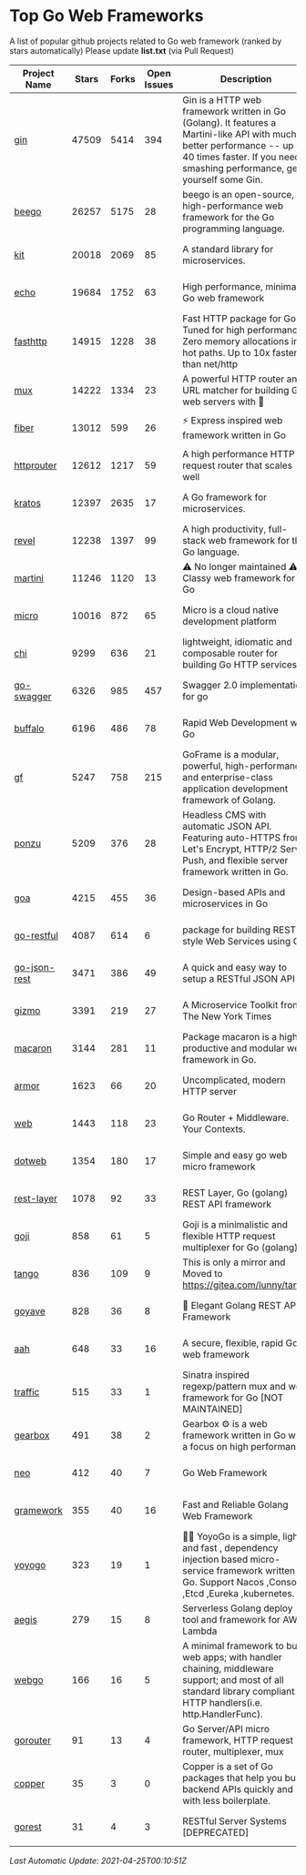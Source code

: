 # Top Go Web Frameworks
A list of popular github projects related to Go web framework (ranked by stars automatically)
Please update **list.txt** (via Pull Request)

| Project Name | Stars | Forks | Open Issues | Description | Last Commit |
| ------------ | ----- | ----- | ----------- | ----------- | ----------- |
| [gin](https://github.com/gin-gonic/gin) | 47509 | 5414 | 394 | Gin is a HTTP web framework written in Go (Golang). It features a Martini-like API with much better performance -- up to 40 times faster. If you need smashing performance, get yourself some Gin. | 2021-04-21 00:45:49 |
| [beego](https://github.com/beego/beego) | 26257 | 5175 | 28 | beego is an open-source, high-performance web framework for the Go programming language. | 2021-04-22 11:38:06 |
| [kit](https://github.com/go-kit/kit) | 20018 | 2069 | 85 | A standard library for microservices. | 2021-03-20 12:02:47 |
| [echo](https://github.com/labstack/echo) | 19684 | 1752 | 63 | High performance, minimalist Go web framework | 2021-04-17 19:47:48 |
| [fasthttp](https://github.com/valyala/fasthttp) | 14915 | 1228 | 38 | Fast HTTP package for Go. Tuned for high performance. Zero memory allocations in hot paths. Up to 10x faster than net/http | 2021-04-23 11:25:02 |
| [mux](https://github.com/gorilla/mux) | 14222 | 1334 | 23 | A powerful HTTP router and URL matcher for building Go web servers with 🦍 | 2020-09-12 19:20:56 |
| [fiber](https://github.com/gofiber/fiber) | 13012 | 599 | 26 | ⚡️ Express inspired web framework written in Go | 2021-04-22 11:40:37 |
| [httprouter](https://github.com/julienschmidt/httprouter) | 12612 | 1217 | 59 | A high performance HTTP request router that scales well | 2020-09-21 13:50:23 |
| [kratos](https://github.com/go-kratos/kratos) | 12397 | 2635 | 17 | A Go framework for microservices. | 2021-04-22 03:04:29 |
| [revel](https://github.com/revel/revel) | 12238 | 1397 | 99 | A high productivity, full-stack web framework for the Go language. | 2020-07-12 05:57:36 |
| [martini](https://github.com/go-martini/martini) | 11246 | 1120 | 13 | ⚠️ No longer maintained ⚠️  Classy web framework for Go | 2017-01-21 21:58:54 |
| [micro](https://github.com/micro/micro) | 10016 | 872 | 65 | Micro is a cloud native development platform | 2021-04-22 09:01:30 |
| [chi](https://github.com/go-chi/chi) | 9299 | 636 | 21 | lightweight, idiomatic and composable router for building Go HTTP services | 2021-04-16 11:47:44 |
| [go-swagger](https://github.com/go-swagger/go-swagger) | 6326 | 985 | 457 | Swagger 2.0 implementation for go | 2021-04-18 22:09:06 |
| [buffalo](https://github.com/gobuffalo/buffalo) | 6196 | 486 | 78 | Rapid Web Development w/ Go | 2021-03-11 13:53:01 |
| [gf](https://github.com/gogf/gf) | 5247 | 758 | 215 | GoFrame is a modular, powerful, high-performance and enterprise-class application development framework of Golang.  | 2021-04-16 02:32:55 |
| [ponzu](https://github.com/ponzu-cms/ponzu) | 5209 | 376 | 28 | Headless CMS with automatic JSON API. Featuring auto-HTTPS from Let's Encrypt, HTTP/2 Server Push, and flexible server framework written in Go. | 2020-01-02 00:14:32 |
| [goa](https://github.com/goadesign/goa) | 4215 | 455 | 36 | Design-based APIs and microservices in Go | 2021-04-24 04:29:58 |
| [go-restful](https://github.com/emicklei/go-restful) | 4087 | 614 | 6 | package for building REST-style Web Services using Go | 2021-04-12 10:22:02 |
| [go-json-rest](https://github.com/ant0ine/go-json-rest) | 3471 | 386 | 49 | A quick and easy way to setup a RESTful JSON API | 2017-09-13 04:12:08 |
| [gizmo](https://github.com/nytimes/gizmo) | 3391 | 219 | 27 | A Microservice Toolkit from The New York Times | 2020-08-25 21:02:25 |
| [macaron](https://github.com/go-macaron/macaron) | 3144 | 281 | 11 | Package macaron is a high productive and modular web framework in Go. | 2020-11-13 12:00:30 |
| [armor](https://github.com/labstack/armor) | 1623 | 66 | 20 | Uncomplicated, modern HTTP server | 2019-08-03 18:10:09 |
| [web](https://github.com/gocraft/web) | 1443 | 118 | 23 | Go Router + Middleware. Your Contexts. | 2019-02-07 15:06:52 |
| [dotweb](https://github.com/devfeel/dotweb) | 1354 | 180 | 17 | Simple and easy go web micro framework | 2021-04-20 05:49:58 |
| [rest-layer](https://github.com/rs/rest-layer) | 1078 | 92 | 33 | REST Layer, Go (golang) REST API framework | 2019-12-05 10:17:11 |
| [goji](https://github.com/goji/goji) | 858 | 61 | 5 | Goji is a minimalistic and flexible HTTP request multiplexer for Go (golang) | 2019-01-26 23:58:29 |
| [tango](https://github.com/lunny/tango) | 836 | 109 | 9 | This is only a mirror and Moved to https://gitea.com/lunny/tango | 2019-05-17 03:31:10 |
| [goyave](https://github.com/go-goyave/goyave) | 828 | 36 | 8 | 🍐 Elegant Golang REST API Framework | 2021-03-02 11:30:58 |
| [aah](https://github.com/go-aah/aah) | 648 | 33 | 16 | A secure, flexible, rapid Go web framework | 2020-09-02 02:31:20 |
| [traffic](https://github.com/gravityblast/traffic) | 515 | 33 | 1 | Sinatra inspired regexp/pattern mux and web framework for Go [NOT MAINTAINED] | 2015-11-26 21:31:07 |
| [gearbox](https://github.com/gogearbox/gearbox) | 491 | 38 | 2 | Gearbox :gear: is a web framework written in Go with a focus on high performance | 2021-04-18 23:41:02 |
| [neo](https://github.com/ivpusic/neo) | 412 | 40 | 7 | Go Web Framework | 2017-08-14 23:54:31 |
| [gramework](https://github.com/gramework/gramework) | 355 | 40 | 16 | Fast and Reliable Golang Web Framework | 2020-01-21 17:51:59 |
| [yoyogo](https://github.com/yoyofx/yoyogo) | 323 | 19 | 1 | 🦄🌈 YoyoGo is a simple, light and fast , dependency injection based micro-service framework written in Go. Support Nacos ,Consoul ,Etcd ,Eureka ,kubernetes. | 2021-04-24 12:59:21 |
| [aegis](https://github.com/tmaiaroto/aegis) | 279 | 15 | 8 | Serverless Golang deploy tool and framework for AWS Lambda | 2019-07-28 17:59:41 |
| [webgo](https://github.com/bnkamalesh/webgo) | 166 | 16 | 5 | A minimal framework to build web apps; with handler chaining, middleware support; and most of all standard library compliant HTTP handlers(i.e. http.HandlerFunc). | 2021-02-14 13:44:10 |
| [gorouter](https://github.com/vardius/gorouter) | 91 | 13 | 4 | Go Server/API micro framework, HTTP request router, multiplexer, mux | 2020-11-27 11:13:46 |
| [copper](https://github.com/tusharsoni/copper) | 35 | 3 | 0 | Copper is a set of Go packages that help you build backend APIs quickly and with less boilerplate. | 2021-04-23 12:18:07 |
| [gorest](https://github.com/tideland/gorest) | 31 | 4 | 3 | RESTful Server Systems [DEPRECATED] | 2017-11-10 13:00:37 |

*Last Automatic Update: 2021-04-25T00:10:51Z*